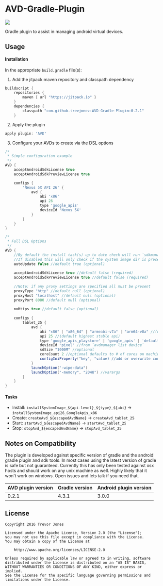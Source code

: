 # AVD-Gradle-Plugin
[![](https://jitpack.io/v/trevjonez/AVD-Gradle-Plugin.svg)](https://jitpack.io/#trevjonez/AVD-Gradle-Plugin)

Gradle plugin to assist in managing android virtual devices. 

## Usage

#### Installation
In the appropriate `build.gradle` file(s):

1. Add the jitpack maven repository and classpath dependency
```groovy
buildscript {
    repositories {
        maven { url "https://jitpack.io" }
    }
    dependencies {
        classpath "com.github.trevjonez:AVD-Gradle-Plugin:0.2.1"
    }
```

2. Apply the plugin
```groovy
apply plugin: 'AVD'
```

3. Configure your AVDs to create via the DSL options

```groovy
/* 
 * Simple configuration example 
 */
AVD {
    acceptAndroidSdkLicense true
    acceptAndroidSdkPreviewLicense true

    configs {
        'Nexus 5X API 26' {
            avd {
                abi 'x86'
                api 26
                type 'google_apis'
                deviceId 'Nexus 5X'
            }
        }
    }
}
```

```groovy
/* 
 * Full DSL Options 
 */
AVD {
    //By default the install task(s) up to date check will run `sdkmanager` to see if an update is available
    //If disabled this will only check if the system image dir is present
    autoUpdate false //default true (optional)
    
    acceptAndroidSdkLicense true //default false (required)
    acceptAndroidSdkPreviewLicense true //default false (required)
    
    //Note: if any proxy settings are specified all must be present
    proxyType "http" //default null (optional)
    proxyHost "localhost" //default null (optional)
    proxyPort 8080 //default null (optional)
    
    noHttps true //default false (optional)
    
    configs {
        tablet_25 {
            avd {
                abi "x86" | "x86_64" | "armeabi-v7a" | "arm64-v8a" //(default x86_64)
                api 25 //(default highest stable api)
                type 'google_apis_playstore' | 'google_apis' | 'default' | 'android-wear' | 'android-tv' //(default google_apis)
                deviceId "pixel" //from `avdmanager list device`
                sdSize "1000M" //optional
                coreCount 2 //optional defaults to # of cores on machine
                configIniProperty("key", "value) //add or overwrite config.ini file property
            }
            launchOption("-wipe-data")
            launchOption("-memory", "2048") //varargs
        }
    }
}
```

#### Tasks 
 - Install: `installSystemImage_${api-level}_${type}_${abi}` -> `installSystemImage_api26_GoogleApis_x86` 
 - Create: `createAvd_${escapedAvdName}` -> `createAvd_tablet_25`
 - Start: `startAvd_${escapedAvdName}` -> `startAvd_tablet_25`
 - Stop: `stopAvd_${escapedAvdName}` -> `stopAvd_tablet_25`
 
 ## Notes on Compatibility
 
 
 The plugin is developed against specific version of gradle and the android gradle plugin and sdk tools.
 In most cases using the latest version of gradle is safe but not guaranteed. 
 Currently this has only been tested against osx hosts and should work on any unix machine as well. 
 Highly likely that it won't work on windows. Open issues and lets talk if you need that. 
 
 AVD plugin version | Gradle version | Android plugin version
 ----- | ---- | -----
 0.2.1 | 4.3.1  | 3.0.0
 
 
## License
    Copyright 2016 Trevor Jones

    Licensed under the Apache License, Version 2.0 (the "License");
    you may not use this file except in compliance with the License.
    You may obtain a copy of the License at

        http://www.apache.org/licenses/LICENSE-2.0

    Unless required by applicable law or agreed to in writing, software
    distributed under the License is distributed on an "AS IS" BASIS,
    WITHOUT WARRANTIES OR CONDITIONS OF ANY KIND, either express or implied.
    See the License for the specific language governing permissions and
    limitations under the License.